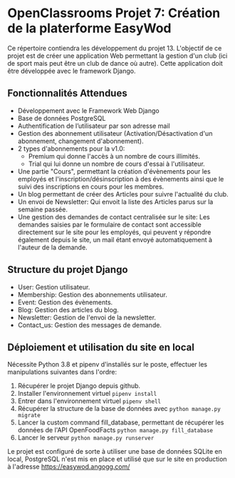 # OpenClassrooms Projet 7: Création de la platerforme EasyWod

Ce répertoire contiendra les développement du projet 13. L'objectif de ce projet est de créer une application Web permettant la gestion d'un club (ici de sport mais peut être un club de dance où autre).
Cette application doit être développée avec le framework Django.

## Fonctionnalités Attendues

- Développement avec le Framework Web Django
- Base de données PostgreSQL
- Authentification de l’utilisateur par son adresse mail
- Gestion des abonnement utilisateur (Activation/Désactivation d'un abonnement, changement d'abonnement).
- 2 types d'abonnements pour la v1.0:
  - Premium qui donne l'accès à un nombre de cours illimités.
  - Trial qui lui donne un nombre de cours d'essai à l'utilisateur.
- Une partie "Cours", permettant la création d'évènements pour les employés et l'inscription/désinscription à des évènements ainsi que le suivi des inscriptions en cours pour les membres.
- Un blog permettant de créer des Articles pour suivre l'actualité du club.
- Un envoi de Newsletter: Qui envoit la liste des Articles parus sur la semaine passée.
- Une gestion des demandes de contact centralisée sur le site: Les demandes saisies par le formulaire de contact sont accessible directement sur le site pour les employés, qui peuvent y répondre également depuis le site, un mail étant envoyé automatiquement à l'auteur de la demande.

## Structure du projet Django

- User: Gestion utilisateur.
- Membership: Gestion des abonnements utilisateur.
- Event: Gestion des évènements.
- Blog: Gestion des articles du blog.
- Newsletter: Gestion de l'envoi de la newsletter.
- Contact_us: Gestion des messages de demande.

## Déploiement et utilisation du site en local

Nécessite Python 3.8 et pipenv d'installés sur le poste, effectuer les manipulations suivantes dans l'ordre:

  1. Récupérer le projet Django depuis github.
  2. Installer l'environnement virtuel `pipenv install`
  3. Entrer dans l'environnement virtuel `pipenv shell`
  4. Récupérer la structure de la base de données avec `python manage.py migrate`
  5. Lancer la custom command fill_database, permettant de récupérer les données de l'API OpenFoodFacts `python manage.py fill_database`
  6. Lancer le serveur `python manage.py runserver`
  
Le projet est configuré de sorte à utiliser une base de données SQLite en local, PostgreSQL n'est mis en place et utilisé que sur le site en production à l'adresse https://easywod.angogg.com/
